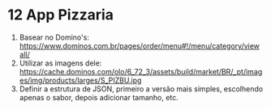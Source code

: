 # 12 App Pizzaria

1. Basear no Domino's: https://www.dominos.com.br/pages/order/menu#!/menu/category/viewall/
2. Utilizar as imagens dele: https://cache.dominos.com/olo/6_72_3/assets/build/market/BR/_pt/images/img/products/larges/S_PIZBU.jpg
3. Definir a estrutura de JSON, primeiro a versão mais simples, escolhendo apenas o sabor, depois adicionar tamanho, etc.
